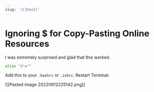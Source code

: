 ```yaml
---
slug: '/{{hex}}'
---
```


# Ignoring $ for Copy-Pasting Online Resources

I was extremely surprised and glad that this worked.

```bash
alias "$"=""
```

Add this to your `.bashrc` or `.zshrc`. Restart Terminal.

![[Pasted image 20220912225142.png]]